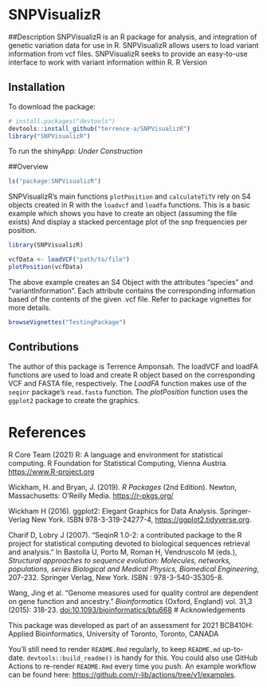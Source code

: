 
<!-- README.md is generated from README.Rmd. Please edit that file -->

# SNPVisualizR

<!-- badges: start -->
<!-- badges: end -->

\#\#Description SNPVisualizR is an R package for analysis, and
integration of genetic variation data for use in R. SNPVisualizR allows
users to load variant information from vcf files. SNPVisualizR seeks to
provide an easy-to-use interface to work with variant information within
R. R Version

## Installation

To download the package:

``` r
# install.packages("devtools")
devtools::install_github("terrence-a/SNPVisualizR")
library("SNPVisualizR")
```

To run the shinyApp: *Under Construction*

\#\#Overview

``` r
ls("package:SNPVisualizR")
```

SNPVisualizR’s main functions `plotPosition` and `calculateTiTV` rely on
S4 objects created in R with the `loadvcf` and `loadfa` functions. This
is a basic example which shows you have to create an object (assuming
the file exists) And display a stacked percentage plot of the snp
frequencies per position.

``` r
library(SNPVisualizR)

vcfData <- loadVCF("path/to/file")
plotPosition(vcfData)
```

The above example creates an S4 Object with the attributes “species” and
“variantInformation”. Each attribute contains the corresponding
information based of the contents of the given .vcf file. Refer to
package vignettes for more details.

``` r
browseVignettes("TestingPackage")
```

## Contributions

The author of this package is Terrence Amponsah. The loadVCF and loadFA
functions are used to load and create R object based on the
corresponding VCF and FASTA file, respectively. The *LoadFA* function
makes use of the `seqinr` package’s `read.fasta` function. The
*plotPosition* function uses the `ggplot2` package to create the
graphics.

# References

R Core Team (2021) R: A language and environment for statistical
computing. R Foundation for Statistical Computing, Vienna Austria.
<https://www.R-project.org>

Wickham, H. and Bryan, J. (2019). *R Packages* (2nd Edition). Newton,
Massachusetts: O’Reilly Media. <https://r-pkgs.org/>

Wickham H (2016). ggplot2: Elegant Graphics for Data Analysis.
Springer-Verlag New York. ISBN 978-3-319-24277-4,
<https://ggplot2.tidyverse.org>.

Charif D, Lobry J (2007). “SeqinR 1.0-2: a contributed package to the R
project for statistical computing devoted to biological sequences
retrieval and analysis.” In Bastolla U, Porto M, Roman H, Vendruscolo M
(eds.), *Structural approaches to sequence evolution: Molecules,
networks, populations, series Biological and Medical Physics, Biomedical
Engineering*, 207-232. Springer Verlag, New York. ISBN :
978-3-540-35305-8.

Wang, Jing et al. “Genome measures used for quality control are
dependent on gene function and ancestry.” *Bioinformatics* (Oxford,
England) vol. 31,3 (2015): 318-23. <doi:10.1093/bioinformatics/btu668>
\# Acknowledgements

This package was developed as part of an assessment for 2021 BCB410H:
Applied Bioinformatics, University of Toronto, Toronto, CANADA

You’ll still need to render `README.Rmd` regularly, to keep `README.md`
up-to-date. `devtools::build_readme()` is handy for this. You could also
use GitHub Actions to re-render `README.Rmd` every time you push. An
example workflow can be found here:
<https://github.com/r-lib/actions/tree/v1/examples>.
